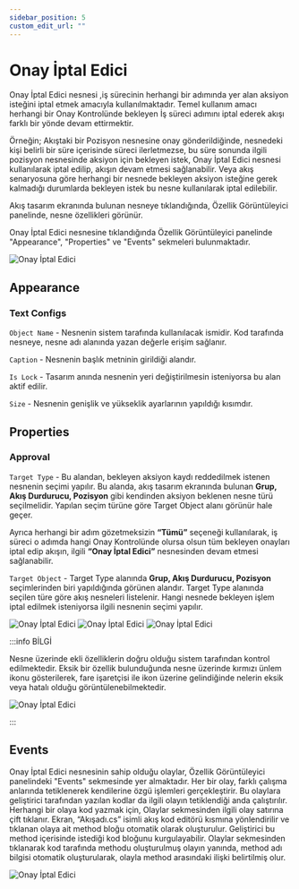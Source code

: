 ```yaml
---
sidebar_position: 5
custom_edit_url: ""
---
```


# Onay İptal Edici

Onay İptal Edici nesnesi ,iş sürecinin herhangi bir adımında yer alan aksiyon isteğini iptal  etmek amacıyla kullanılmaktadır. Temel kullanım amacı herhangi bir Onay Kontrolünde bekleyen İş süreci adımını iptal ederek akışı farklı bir yönde devam ettirmektir.

Örneğin; Akıştaki bir Pozisyon nesnesine onay gönderildiğinde, nesnedeki kişi belirli bir süre içerisinde süreci ilerletmezse, bu süre sonunda ilgili pozisyon nesnesinde aksiyon için bekleyen istek, Onay İptal Edici nesnesi kullanılarak iptal edilip, akışın devam etmesi sağlanabilir. Veya akış senaryosuna göre herhangi bir nesnede bekleyen aksiyon isteğine gerek kalmadığı durumlarda bekleyen istek bu nesne kullanılarak iptal edilebilir.

Akış tasarım ekranında bulunan nesneye tıklandığında, Özellik Görüntüleyici panelinde, nesne özellikleri görünür.

Onay İptal Edici nesnesine tıklandığında Özellik Görüntüleyici panelinde "Appearance", "Properties" ve "Events" sekmeleri bulunmaktadır.

![Onay İptal Edici](https://docsbimser.blob.core.windows.net/imagecontainer/auto-upload2e4ef7e6-315e-4f8d-a32b-8652f9f56074)
 
## Appearance

### Text Configs

`Object Name` - Nesnenin sistem tarafında kullanılacak ismidir. Kod tarafında nesneye, nesne adı alanında yazan değerle erişim sağlanır.

`Caption` - Nesnenin başlık metninin girildiği alandır.

`Is Lock` - Tasarım anında nesnenin yeri değiştirilmesin isteniyorsa bu alan aktif edilir.

`Size` - Nesnenin genişlik ve yükseklik ayarlarının yapıldığı kısımdır.

## Properties

### Approval

`Target Type` - Bu alandan, bekleyen aksiyon kaydı reddedilmek istenen nesnenin seçimi yapılır. Bu alanda, akış tasarım ekranında bulunan **Grup, Akış Durdurucu, Pozisyon** gibi kendinden aksiyon beklenen nesne türü seçilmelidir. Yapılan seçim türüne göre Target Object alanı görünür hale geçer.

Ayrıca herhangi bir adım gözetmeksizin **“Tümü”** seçeneği kullanılarak, iş süreci o adımda hangi Onay Kontrolünde olursa olsun tüm bekleyen onayları iptal edip akışın, ilgili **“Onay İptal Edici”** nesnesinden devam etmesi sağlanabilir.

`Target Object` - Target Type alanında **Grup, Akış Durdurucu, Pozisyon** seçimlerinden biri yapıldığında görünen alandır. Target Type alanında seçilen türe göre akış nesneleri listelenir. Hangi nesnede bekleyen işlem iptal edilmek isteniyorsa ilgili nesnenin seçimi yapılır.

![Onay İptal Edici](https://docsbimser.blob.core.windows.net/imagecontainer/auto-upload9b2c4eaa-000c-40ef-b201-73074e7375be)
![Onay İptal Edici](https://docsbimser.blob.core.windows.net/imagecontainer/auto-upload96cf4143-21af-44a6-9b4b-2b742c0e4b79)
![Onay İptal Edici](https://docsbimser.blob.core.windows.net/imagecontainer/auto-uploadcddde2e5-7607-4337-a748-e6e9cb408f32)

:::info BİLGİ

Nesne üzerinde ekli özelliklerin doğru olduğu sistem tarafından kontrol edilmektedir. Eksik bir özellik bulunduğunda nesne üzerinde kırmızı ünlem ikonu gösterilerek, fare işaretçisi ile ikon üzerine gelindiğinde nelerin eksik veya hatalı olduğu görüntülenebilmektedir.

![Onay İptal Edici](https://docsbimser.blob.core.windows.net/imagecontainer/auto-upload6e6f5096-d7b7-4257-b7ef-b4afe0ffa21c)

:::

## Events

Onay İptal Edici nesnesinin sahip olduğu olaylar, Özellik Görüntüleyici panelindeki "Events" sekmesinde yer almaktadır. Her bir olay, farklı çalışma anlarında tetiklenerek kendilerine özgü işlemleri gerçekleştirir. Bu olaylara geliştirici tarafından yazılan kodlar da ilgili olayın tetiklendiği anda çalıştırılır. Herhangi bir olaya kod yazmak için, Olaylar sekmesinden ilgili olay satırına çift tıklanır. Ekran, “Akışadı.cs” isimli akış kod editörü kısmına yönlendirilir ve tıklanan olaya ait method bloğu otomatik olarak oluşturulur. Geliştirici bu method içerisinde istediği kod bloğunu kurgulayabilir. Olaylar sekmesinden tıklanarak kod tarafında methodu oluşturulmuş olayın yanında, method adı bilgisi otomatik oluşturularak, olayla method arasındaki ilişki belirtilmiş olur.

![Onay İptal Edici](https://docsbimser.blob.core.windows.net/imagecontainer/auto-uploadc7b0eb5c-b2b9-4140-ac5f-e1b184458956)